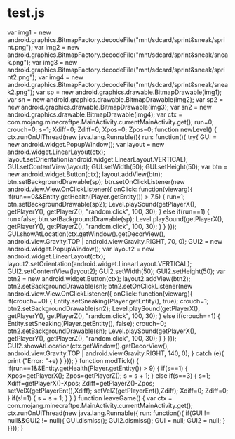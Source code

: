 # test.js
var img1 = new android.graphics.BitmapFactory.decodeFile("mnt/sdcard/sprint&amp;sneak/sprint.png"); var img2 = new android.graphics.BitmapFactory.decodeFile("mnt/sdcard/sprint&amp;sneak/sneak.png"); var img3 = new android.graphics.BitmapFactory.decodeFile("mnt/sdcard/sprint&amp;sneak/sprint2.png"); var img4 = new android.graphics.BitmapFactory.decodeFile("mnt/sdcard/sprint&amp;sneak/sneak2.png"); var sp = new android.graphics.drawable.BitmapDrawable(img1); var sn = new android.graphics.drawable.BitmapDrawable(img2); var sp2 = new android.graphics.drawable.BitmapDrawable(img3); var sn2 = new android.graphics.drawable.BitmapDrawable(img4); var ctx = com.mojang.minecraftpe.MainActivity.currentMainActivity.get(); run=0; crouch=0; s=1; Xdiff=0; Zdiff=0; Xpos=0; Zpos=0;  function newLevel() { ctx.runOnUiThread(new java.lang.Runnable(){   run: function(){   try{  GUI = new android.widget.PopupWindow(); var layout = new android.widget.LinearLayout(ctx); layout.setOrientation(android.widget.LinearLayout.VERTICAL); GUI.setContentView(layout); GUI.setWidth(50); GUI.setHeight(50); var btn = new android.widget.Button(ctx); layout.addView(btn); btn.setBackgroundDrawable(sp); btn.setOnClickListener(new android.view.View.OnClickListener({  onClick: function(viewarg){  if(run==0&amp;&amp;Entity.getHealth(Player.getEntity()) > 7.5) { run=1; btn.setBackgroundDrawable(sp2); Level.playSound(getPlayerX(), getPlayerY(), getPlayerZ(), "random.click", 100, 30); } else if(run==1) { run=false; btn.setBackgroundDrawable(sp); Level.playSound(getPlayerX(), getPlayerY(), getPlayerZ(), "random.click", 100, 30); } } })); GUI.showAtLocation(ctx.getWindow().getDecorView(), android.view.Gravity.TOP | android.view.Gravity.RIGHT, 70, 0); GUI2 = new android.widget.PopupWindow(); var layout2 = new android.widget.LinearLayout(ctx); layout2.setOrientation(android.widget.LinearLayout.VERTICAL); GUI2.setContentView(layout2); GUI2.setWidth(50); GUI2.setHeight(50); var btn2 = new android.widget.Button(ctx); layout2.addView(btn2); btn2.setBackgroundDrawable(sn); btn2.setOnClickListener(new android.view.View.OnClickListener({  onClick: function(viewarg){  if(crouch==0) { Entity.setSneaking(Player.getEntity(), true); crouch=1; btn2.setBackgroundDrawable(sn2); Level.playSound(getPlayerX(), getPlayerY(), getPlayerZ(), "random.click", 100, 30); } else if(crouch==1) { Entity.setSneaking(Player.getEntity(), false); crouch=0; btn2.setBackgroundDrawable(sn); Level.playSound(getPlayerX(), getPlayerY(), getPlayerZ(), "random.click", 100, 30); } } })); GUI2.showAtLocation(ctx.getWindow().getDecorView(), android.view.Gravity.TOP | android.view.Gravity.RIGHT, 140, 0); } catch (e){ print ("Error: "+e) } }});  }  function modTick() { if(run==1&amp;&amp;Entity.getHealth(Player.getEntity()) > 9) { if(s==1) { Xpos=getPlayerX(); Zpos=getPlayerZ(); s = s + 1; } else if(s==3) { s=1; Xdiff=getPlayerX()-Xpos; Zdiff=getPlayerZ()-Zpos; setVelX(getPlayerEnt(),Xdiff); setVelZ(getPlayerEnt(),Zdiff); Xdiff=0; Zdiff=0; } if(s!=1) { s = s + 1; } } }  function leaveGame() {  var ctx = com.mojang.minecraftpe.MainActivity.currentMainActivity.get();  ctx.runOnUiThread(new java.lang.Runnable({  run: function(){  if(GUI != null&amp;&amp;GUI2 != null){  GUI.dismiss(); GUI2.dismiss(); GUI = null; GUI2 = null; }  }}));  }
